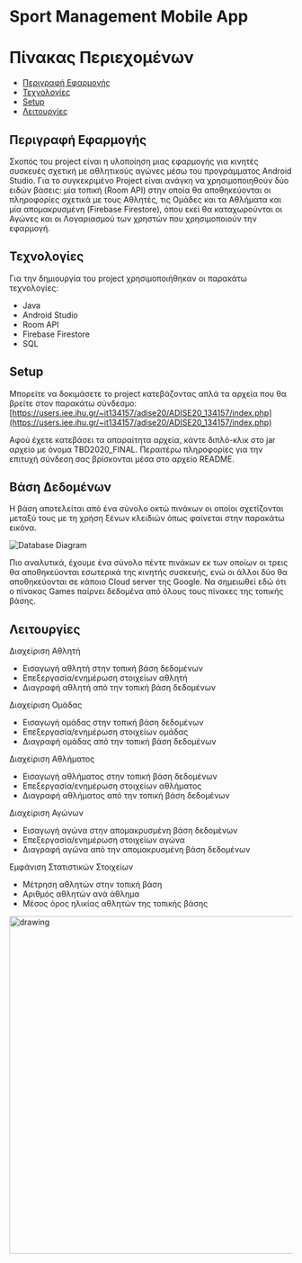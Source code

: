 # Sport Management Mobile App

Πίνακας Περιεχομένων
=================
* [Περιγραφή Εφαρμογής](#περιγραφή-εφαρμογής)
* [Τεχνολογίες](#τεχνολογίες)
* [Setup](#setup)
* [Λειτουργίες](#λειτουργίες)

## Περιγραφή Εφαρμογής
Σκοπός τοu project είναι η υλοποίηση μιας εφαρμογής για κινητές συσκευές σχετική με αθλητικούς αγώνες μέσω του προγράμματος Android Studio. Για το συγκεκριμένο Project είναι ανάγκη να χρησιμοποιηθούν δύο ειδών βάσεις: μία τοπική (Room API) στην οποία θα αποθηκεύονται οι πληροφορίες σχετικά με τους Αθλητές, τις Ομάδες και τα Αθλήματα και μία απομακρυσμένη (Firebase Firestore), όπου εκεί θα καταχωρούνται οι Αγώνες και οι Λογαριασμού των χρηστών που χρησιμοποιούν την εφαρμογή.

## Τεχνολογίες
Για την δημιουργία του project χρησιμοποιήθηκαν οι παρακάτω τεχνολογίες:
- Java
- Android Studio
- Room API
- Firebase Firestore
- SQL

## Setup
Μπορείτε να δοκιμάσετε το project κατεβάζοντας απλά τα αρχεία που θα βρείτε στον παρακάτω σύνδεσμο:
[https://users.iee.ihu.gr/~it134157/adise20/ADISE20_134157/index.php](https://users.iee.ihu.gr/~it134157/adise20/ADISE20_134157/index.php)

Αφού έχετε κατεβάσει τα απαραίτητα αρχεία, κάντε διπλό-κλικ στο jar αρχείο με όνομα TBD2020_FINAL. Περαιτέρω πληροφορίες για την επιτυχή σύνδεση σας βρίσκονται μέσα στο αρχείο README.

## Βάση Δεδομένων
Η βάση αποτελείται από ένα σύνολο οκτώ πινάκων οι οποίοι σχετίζονται μεταξύ τους με τη χρήση ξένων κλειδιών όπως φαίνεται στην παρακάτω εικόνα.


![Database Diagram](https://user-images.githubusercontent.com/73292440/134400105-bb5b040d-0687-437e-9ff1-42801c3a875d.png)

Πιο αναλυτικά, έχουμε ένα σύνολο πέντε πινάκων εκ των οποίων οι τρεις θα αποθηκεύονται εσωτερικά της κινητής συσκευής, ενώ οι άλλοι δύο θα αποθηκεύονται σε κάποιο Cloud server της Google. Να σημειωθεί εδώ ότι ο πίνακας Games παίρνει δεδομένα από όλους τους πίνακες της τοπικής βάσης.

## Λειτουργίες
Διαχείριση Αθλητή
- Εισαγωγή αθλητή στην τοπική βάση δεδομένων
- Επεξεργασία/ενημέρωση στοιχείων αθλητή
- Διαγραφή αθλητή από την τοπική βάση δεδομένων

 
Διαχείριση Ομάδας
- Εισαγωγή ομάδας στην τοπική βάση δεδομένων 
- Επεξεργασία/ενημέρωση στοιχείων ομάδας
- Διαγραφή ομάδας από την τοπική βάση δεδομένων


Διαχείριση Αθλήματος
- Εισαγωγή αθλήματος στην τοπική βάση δεδομένων 
- Επεξεργασία/ενημέρωση στοιχείων αθλήματος 
- Διαγραφή αθλήματος από την τοπική βάση δεδομένων

Διαχείριση Αγώνων
- Εισαγωγή αγώνα στην απομακρυσμένη βάση δεδομένων 
- Επεξεργασία/ενημέρωση στοιχείων αγώνα
- Διαγραφή αγώνα από την απομακρυσμένη βάση δεδομένων


Εμφάνιση Στατιστικών Στοιχείων
- Μέτρηση αθλητών στην τοπική βάση
- Αριθμός αθλητών ανά άθλημα
- Μέσος όρος ηλικίας αθλητών της τοπικής βάσης



<img src="https://user-images.githubusercontent.com/73292440/124302250-9dc64d80-db69-11eb-9cbc-7721ea3faeb0.gif" alt="drawing" width="600"/>

